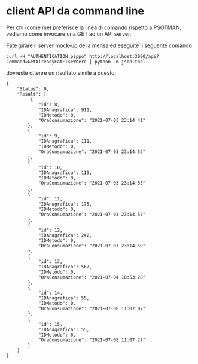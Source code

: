 # client API da command line

Per chi (come me) preferisce la linea di comando rispetto a PSOTMAN, vediamo come invocare una GET ad un API server.

Fate girare il server mock-up della mensa ed eseguite il seguente comando

```
curl -H "AUTHENTICATION:pippo" http://localhost:3000/api?Command=GetAlreadyEatElseWhere | python -m json.tool
```

dovreste ottenre un risultato simile a questo:

```
{
    "Status": 0,
    "Result": [
         {
            "id": 8,
            "IDAnagrafica": 911,
            "IDMetodo": 0,
            "OraConsumazione": "2021-07-03 23:14:41"
        },
        {
            "id": 9,
            "IDAnagrafica": 111,
            "IDMetodo": 0,
            "OraConsumazione": "2021-07-03 23:14:52"
        },
        {
            "id": 10,
            "IDAnagrafica": 115,
            "IDMetodo": 0,
            "OraConsumazione": "2021-07-03 23:14:55"
        },
        {
            "id": 11,
            "IDAnagrafica": 175,
            "IDMetodo": 0,
            "OraConsumazione": "2021-07-03 23:14:57"
        },
        {
            "id": 12,
            "IDAnagrafica": 242,
            "IDMetodo": 0,
            "OraConsumazione": "2021-07-03 23:14:59"
        },
        {
            "id": 13,
            "IDAnagrafica": 567,
            "IDMetodo": 0,
            "OraConsumazione": "2021-07-04 18:53:28"
        },
        {
            "id": 14,
            "IDAnagrafica": 55,
            "IDMetodo": 0,
            "OraConsumazione": "2021-07-08 11:07:07"
        },
        {
            "id": 15,
            "IDAnagrafica": 55,
            "IDMetodo": 0,
            "OraConsumazione": "2021-07-08 11:07:27"
        }
    ]
}
```

